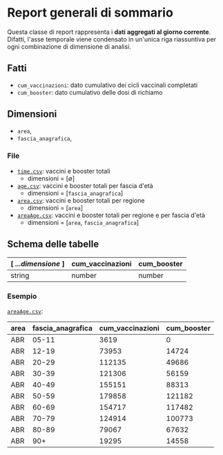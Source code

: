 # Report generali di sommario

Questa classe di report rappresenta i **dati aggregati al giorno corrente**. Difatti, l'asse temporale viene condensato in un'unica riga riassuntiva per ogni combinazione di dimensione di analisi.

## Fatti

* `cum_vaccinazioni`: dato cumulativo dei cicli vaccinali completati
* `cum_booster`: dato cumulativo delle dosi di richiamo

## Dimensioni

* `area`,
* `fascia_anagrafica`,

### File

* [`time.csv`](time.csv): vaccini e booster totali
  * dimensioni = [∅]
* [`age.csv`](age.csv): vaccini e booster totali per fascia d'età
  * dimensioni = [`fascia_anagrafica`]
* [`area.csv`](area.csv): vaccini e booster totali per regione
  * dimensioni = [`area`]
* [`areaAge.csv`](areaAge.csv): vaccini e booster totali per regione e per fascia d'età
  * dimensioni = [`area`, `fascia_anagrafica`]

## Schema delle tabelle

| [ _...dimensione_ ] | cum_vaccinazioni | cum_booster |
|---------------------|------------------|-------------|
| string              | number           | number      |

### Esempio

[`areaAge.csv`](areaAge.csv):

| area | fascia_anagrafica | cum_vaccinazioni | cum_booster |
|------|-------------------|------------------|-------------|
| ABR  | 05-11             | 3619             | 0           |
| ABR  | 12-19             | 73953            | 14724       |
| ABR  | 20-29             | 112135           | 49686       |
| ABR  | 30-39             | 121306           | 56159       |
| ABR  | 40-49             | 155151           | 88313       |
| ABR  | 50-59             | 179858           | 121182      |
| ABR  | 60-69             | 154717           | 117482      |
| ABR  | 70-79             | 124914           | 100773      |
| ABR  | 80-89             | 79067            | 67632       |
| ABR  | 90+               | 19295            | 14558       |
